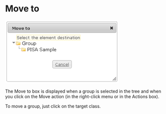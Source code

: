 <!--
author:
    - 'Jérôme Bogaerts'
created_at: '2012-04-12 18:29:49'
updated_at: '2013-03-13 13:59:52'
tags:
    - 'Manage Groups'
-->

Move to
=======

![](../resources/groups-move.png)

The Move to box is displayed when a group is selected in the tree and when you click on the Move action (in the right-click menu or in the Actions box).

To move a group, just click on the target class.


